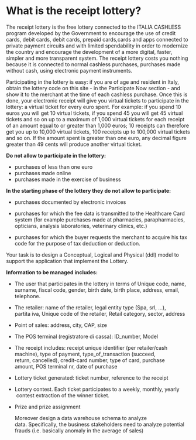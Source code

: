 
# **What is the receipt lottery?**

The receipt lottery is the free lottery connected to the ITALIA CASHLESS
program developed by the Government to encourage the use of credit
cards, debit cards, debit cards, prepaid cards,cards and apps connected
to private payment circuits and with limited spendability in order to
modernize the country and encourage the development of a more digital,
faster, simpler and more transparent system. The receipt lottery costs
you nothing because it is connected to normal cashless purchases,
purchases made without cash, using electronic payment instruments.

Participating in the lottery is easy: if you are of age and resident in
Italy, obtain the lottery code on this site - in the Participate Now
section - and show it to the merchant at the time of each cashless
purchase. Once this is done, your electronic receipt will give you
virtual tickets to participate in the lottery: a virtual ticket for
every euro spent. For example: if you spend 10 euros you will get 10
virtual tickets, if you spend 45 you will get 45 virtual tickets and so
on up to a maximum of 1,000 virtual tickets for each receipt of an
amount equal to or greater than 1,000 euros; 10 receipts can therefore
get you up to 10,000 virtual tickets, 100 receipts up to 100,000 virtual
tickets and so on. If the amount spent is greater than one euro, any
decimal figure greater than 49 cents will produce another virtual
ticket.

**Do not allow to participate in the lottery:**

-   purchases of less than one euro
-   purchases made online
-   purchases made in the exercise of business

**In the starting phase of the lottery they do not allow to
participate:**

-   purchases documented by electronic invoices

-   purchases for which the fee data is transmitted to the Healthcare
    Card system (for example purchases made at pharmacies,
    parapharmacies, opticians, analysis laboratories, veterinary
    clinics, etc.)

-   purchases for which the buyer requests the merchant to acquire his
    tax code for the purpose of tax deduction or deduction.

Your task is to design a Conceptual, Logical and Physical (ddl) model to
support the application that implement the Lottery.

**Information to be managed includes:**

-   The user that participates in the lottery in terms of Unique code,
    name, surname, fiscal code, gender, birth date, birth
    place, address, email, telephone.

-   The retailer: name of the retailer, legal entity type (Spa, srl, …),
    partita iva, Unique code of the retailer, Retail category, sector,
    address

-   Point of sales: address, city, CAP, size

-   The POS terminal (registratore di cassa): ID_number, Model

-   The receipt includes: receipt unique identifier (per retailer/cash
    machine), type of payment, type_of_transaction (succeed,
    return, cancelled), credit-card number, type of card, purchase
    amount, POS terminal nr, date of purchase

-   Lottery ticket generated: ticket number, reference to the receipt

-   Lottery contest. Each ticket participates to a weekly,
    monthly, yearly  contest extraction of the winner ticket.

-   Prize and prize assignment  

    Moreover design a data warehouse schema to analyze
    data. Specifically, the business stakeholders need to analyze
    potential frauds (i.e. basically anomaly in the average of sales)
